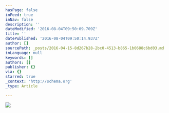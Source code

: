 ```yaml
---
hasPage: false
inFeed: true
inNav: false
description: ''
dateModified: '2016-08-04T09:50:09.709Z'
title: ''
datePublished: '2016-08-04T09:50:14.937Z'
author: []
sourcePath: _posts/2016-04-15-8d267b28-2bc0-4513-b865-1b0688c6bd03.md
inLanguage: null
keywords: []
authors: []
publisher: {}
via: {}
starred: true
_context: 'http://schema.org'
_type: Article

---
```

![](https://the-grid-user-content.s3-us-west-2.amazonaws.com/967c61ac-8f7e-496d-90fa-1d7af01b0f4f.jpg)
